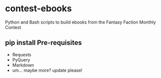 # contest-ebooks
Python and Bash scripts to build ebooks from the Fantasy Faction Monthly Contest

## pip install Pre-requisites
- Requests
- PyQuery
- Markdown
- um...  maybe more?  update please!
